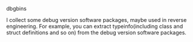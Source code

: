dbgbins

I collect some debug version software packages, maybe used in reverse engineering. For example, you can extract typeinfo(including class and struct definitions and so on) from the debug version software packages.
